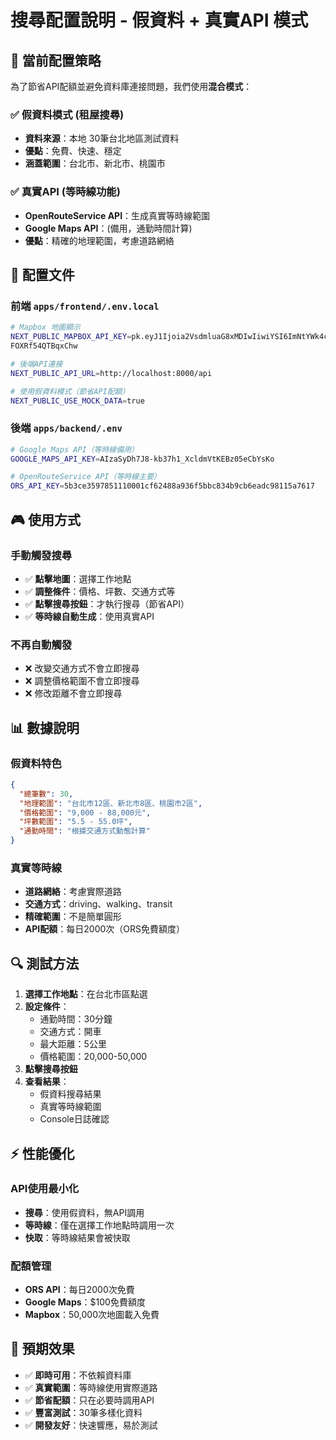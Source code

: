 # 搜尋配置說明 - 假資料 + 真實API 模式

## 🎯 **當前配置策略**

為了節省API配額並避免資料庫連接問題，我們使用**混合模式**：

### ✅ **假資料模式 (租屋搜尋)**
- **資料來源**：本地 30筆台北地區測試資料
- **優點**：免費、快速、穩定
- **涵蓋範圍**：台北市、新北市、桃園市

### ✅ **真實API (等時線功能)**  
- **OpenRouteService API**：生成真實等時線範圍
- **Google Maps API**：(備用，通勤時間計算)
- **優點**：精確的地理範圍，考慮道路網絡

## 🔧 **配置文件**

### 前端 `apps/frontend/.env.local`
```bash
# Mapbox 地圖顯示
NEXT_PUBLIC_MAPBOX_API_KEY=pk.eyJ1Ijoia2VsdmluaG8xMDIwIiwiYSI6ImNtYWk4cmxlcTBiZDYya3B1Y2txdGczY3EifQ.4_nENcn
FOXRf54QTBqxChw

# 後端API連接
NEXT_PUBLIC_API_URL=http://localhost:8000/api

# 使用假資料模式（節省API配額）
NEXT_PUBLIC_USE_MOCK_DATA=true
```

### 後端 `apps/backend/.env`
```bash
# Google Maps API（等時線備用）
GOOGLE_MAPS_API_KEY=AIzaSyDh7J8-kb37h1_XcldmVtKEBz05eCbYsKo

# OpenRouteService API（等時線主要）
ORS_API_KEY=5b3ce3597851110001cf62488a936f5bbc834b9cb6eadc98115a7617
```

## 🎮 **使用方式**

### 手動觸發搜尋
- ✅ **點擊地圖**：選擇工作地點
- ✅ **調整條件**：價格、坪數、交通方式等
- ✅ **點擊搜尋按鈕**：才執行搜尋（節省API）
- ✅ **等時線自動生成**：使用真實API

### 不再自動觸發
- ❌ 改變交通方式不會立即搜尋
- ❌ 調整價格範圍不會立即搜尋  
- ❌ 修改距離不會立即搜尋

## 📊 **數據說明**

### 假資料特色
```json
{
  "總筆數": 30,
  "地理範圍": "台北市12區、新北市8區、桃園市2區",
  "價格範圍": "9,000 - 88,000元",
  "坪數範圍": "5.5 - 55.0坪",
  "通勤時間": "根據交通方式動態計算"
}
```

### 真實等時線
- **道路網絡**：考慮實際道路
- **交通方式**：driving、walking、transit
- **精確範圍**：不是簡單圓形
- **API配額**：每日2000次（ORS免費額度）

## 🔍 **測試方法**

1. **選擇工作地點**：在台北市區點選
2. **設定條件**：
   - 通勤時間：30分鐘
   - 交通方式：開車
   - 最大距離：5公里
   - 價格範圍：20,000-50,000
3. **點擊搜尋按鈕**
4. **查看結果**：
   - 假資料搜尋結果
   - 真實等時線範圍
   - Console日誌確認

## ⚡ **性能優化**

### API使用最小化
- **搜尋**：使用假資料，無API調用
- **等時線**：僅在選擇工作地點時調用一次
- **快取**：等時線結果會被快取

### 配額管理
- **ORS API**：每日2000次免費
- **Google Maps**：$100免費額度
- **Mapbox**：50,000次地圖載入免費

## 🚀 **預期效果**

- ✅ **即時可用**：不依賴資料庫
- ✅ **真實範圍**：等時線使用實際道路
- ✅ **節省配額**：只在必要時調用API
- ✅ **豐富測試**：30筆多樣化資料
- ✅ **開發友好**：快速響應，易於測試 